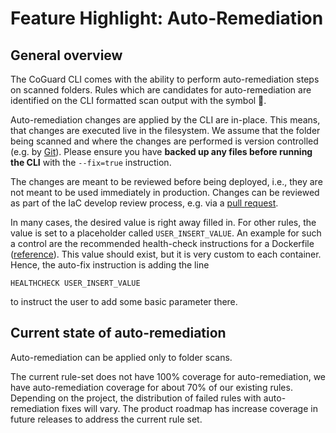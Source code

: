 # Feature Highlight: Auto-Remediation

## General overview

The CoGuard CLI comes with the ability to perform auto-remediation
steps on scanned folders. Rules which are candidates for
auto-remediation are identified on the CLI formatted scan output with the
symbol 🔧.

Auto-remediation changes are applied by the CLI are in-place. This means,
that changes are executed live in the filesystem. We assume that the folder
being scanned and where the changes are performed is version controlled (e.g. by
[Git](https://git-scm.com)). Please ensure you have **backed up any files before
running the CLI** with the `--fix=true` instruction.

The changes are meant to be reviewed before being deployed, i.e., they are not meant
to be used immediately in production. Changes can be reviewed as part of the IaC develop review
process, e.g. via a [pull
request](https://www.git-scm.com/docs/git-request-pull).

In many cases, the desired value is right away filled in. For other
rules, the value is set to a placeholder called `USER_INSERT_VALUE`.
An example for such a control are the recommended health-check
instructions for a Dockerfile
([reference](https://docs.docker.com/engine/reference/builder/#healthcheck)). This
value should exist, but it is very custom to each container. Hence,
the auto-fix instruction is adding the line
```
HEALTHCHECK USER_INSERT_VALUE
```
to instruct the user to add some basic parameter there.

## Current state of auto-remediation

Auto-remediation can be applied only to folder scans.

The current rule-set does not have 100% coverage for auto-remediation, we have auto-remediation
coverage for about 70% of our existing rules. Depending
on the project, the distribution of failed rules with auto-remediation fixes will
vary. The product roadmap has increase coverage in future releases to address the current rule
set.

